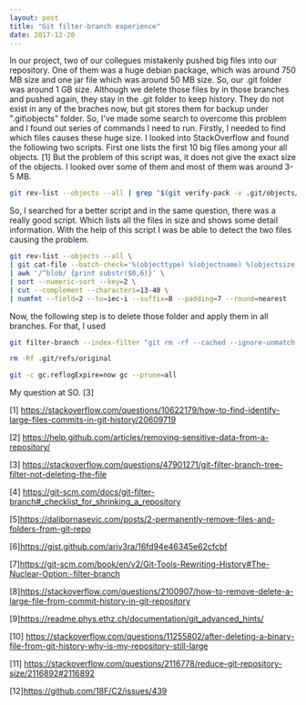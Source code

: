 ```yaml
---
layout: post
title: "Git filter-branch experience"
date: 2017-12-20
---
```


In our project, two of our collegues mistakenly pushed big files into our repository. One of them was a huge debian package, which was
around 750 MB size and one jar file which was around 50 MB size. So, our .git folder was around 1 GB size. Although we delete those files
by in those branches and pushed again, they stay in the .git folder to keep history. They do not exist in any of the braches now, but git
stores them for backup under ".git\objects" folder. So, I've made some search to overcome this problem and I found out series of commands 
I need to run. Firstly, I needed to find which files causes these huge size. I looked into StackOverflow and found the following two 
scripts. First one lists the first 10 big files among your all objects. [1] But the problem of this script was, it does not give the exact size of the objects. I looked over some of them and most of them was around 3-5 MB. 

```bash 
git rev-list --objects --all | grep "$(git verify-pack -v .git/objects/pack/*.idx | sort -k 3 -n | tail -10 | awk '{print$1}')"
```

So, I searched for a better script and in the same question, there was a really good script. Which lists all the files in size and shows
some detail information. With the help of this script I was be able to detect the two files causing the problem. 

```bash
git rev-list --objects --all \
| git cat-file --batch-check='%(objecttype) %(objectname) %(objectsize) %(rest)' \
| awk '/^blob/ {print substr($0,6)}' \
| sort --numeric-sort --key=2 \
| cut --complement --characters=13-40 \
| numfmt --field=2 --to=iec-i --suffix=B --padding=7 --round=nearest
```

Now, the following step is to delete those folder and apply them in all branches. For that, I used 


```bash
git filter-branch --index-filter "git rm -rf --cached --ignore-unmatch name_of_file" --prune-empty -- --all

rm -Rf .git/refs/original

git -c gc.reflogExpire=now gc --prune=all
```

My question at SO. [3]

[1] https://stackoverflow.com/questions/10622179/how-to-find-identify-large-files-commits-in-git-history/20609719

[2] https://help.github.com/articles/removing-sensitive-data-from-a-repository/

[3] https://stackoverflow.com/questions/47901271/git-filter-branch-tree-filter-not-deleting-the-file

[4] https://git-scm.com/docs/git-filter-branch#_checklist_for_shrinking_a_repository

[5]https://dalibornasevic.com/posts/2-permanently-remove-files-and-folders-from-git-repo

[6]https://gist.github.com/ariv3ra/16fd94e46345e62cfcbf

[7]https://git-scm.com/book/en/v2/Git-Tools-Rewriting-History#The-Nuclear-Option:-filter-branch

[8]https://stackoverflow.com/questions/2100907/how-to-remove-delete-a-large-file-from-commit-history-in-git-repository

[9]https://readme.phys.ethz.ch/documentation/git_advanced_hints/

[10] https://stackoverflow.com/questions/11255802/after-deleting-a-binary-file-from-git-history-why-is-my-repository-still-large

[11] https://stackoverflow.com/questions/2116778/reduce-git-repository-size/2116892#2116892

[12]https://github.com/18F/C2/issues/439
